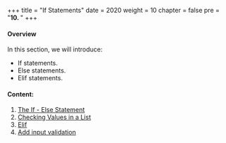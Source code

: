 +++
title = "If Statements"
date = 2020
weight = 10
chapter = false
pre = "<b>10. </b>"
+++
#### Overview

In this section, we will introduce:
* If statements.
* Else statements.
* Elif statements.


#### Content:
1. [The If - Else Statement](10.1-if-else-statement/)
2. [Checking Values in a List](10.2-checking-value-in-the-list/)
3. [Elif](10.3-elif/)
4. [Add input validation](10.4-add-input-validation/)